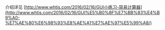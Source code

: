 介绍详见 [http://www.whtis.com/2016/02/16/GUI小练习-简易计算器](http://www.whtis.com/2016/02/16/GUI%E5%B0%8F%E7%BB%83%E4%B9%A0-%E7%AE%80%E6%98%93%E8%AE%A1%E7%AE%97%E5%99%A8/)
